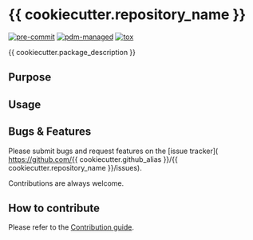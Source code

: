 # {{ cookiecutter.repository_name }}

[![pre-commit](https://img.shields.io/badge/pre--commit-enabled-brightgreen?logo=pre-commit)](https://github.com/pre-commit/pre-commit)
[![pdm-managed](https://img.shields.io/endpoint?url=https%3A%2F%2Fcdn.jsdelivr.net%2Fgh%2Fpdm-project%2F.github%2Fbadge.json)](https://pdm-project.org)
[![tox](https://img.shields.io/badge/tox-ab79d2)](https://tox.wiki/)

{{ cookiecutter.package_description }}

## Purpose

## Usage

## Bugs & Features

Please submit bugs and request features on the [issue tracker]( https://github.com/{{ cookiecutter.github_alias }}/{{ cookiecutter.repository_name }}/issues).

Contributions are always welcome.

## How to contribute

Please refer to the [Contribution guide](docs/CONTRIBUTING.md).
